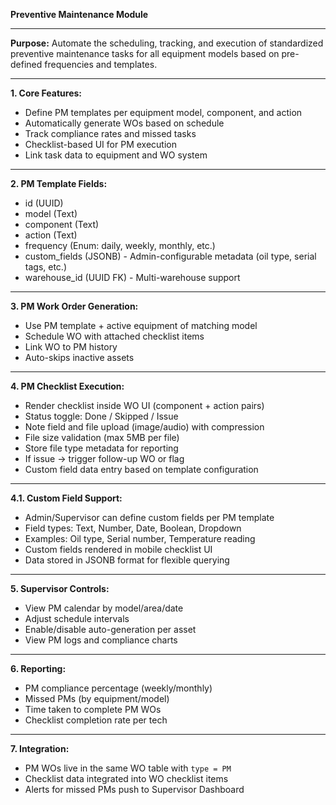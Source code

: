 **Preventive Maintenance Module**

---

**Purpose:**
Automate the scheduling, tracking, and execution of standardized preventive maintenance tasks for all equipment models based on pre-defined frequencies and templates.

---

**1. Core Features:**

* Define PM templates per equipment model, component, and action
* Automatically generate WOs based on schedule
* Track compliance rates and missed tasks
* Checklist-based UI for PM execution
* Link task data to equipment and WO system

---

**2. PM Template Fields:**

* id (UUID)
* model (Text)
* component (Text)
* action (Text)
* frequency (Enum: daily, weekly, monthly, etc.)
* custom_fields (JSONB) - Admin-configurable metadata (oil type, serial tags, etc.)
* warehouse_id (UUID FK) - Multi-warehouse support

---

**3. PM Work Order Generation:**

* Use PM template + active equipment of matching model
* Schedule WO with attached checklist items
* Link WO to PM history
* Auto-skips inactive assets

---

**4. PM Checklist Execution:**

* Render checklist inside WO UI (component + action pairs)
* Status toggle: Done / Skipped / Issue
* Note field and file upload (image/audio) with compression
* File size validation (max 5MB per file)
* Store file type metadata for reporting
* If issue → trigger follow-up WO or flag
* Custom field data entry based on template configuration

---

**4.1. Custom Field Support:**

* Admin/Supervisor can define custom fields per PM template
* Field types: Text, Number, Date, Boolean, Dropdown
* Examples: Oil type, Serial number, Temperature reading
* Custom fields rendered in mobile checklist UI
* Data stored in JSONB format for flexible querying

---

**5. Supervisor Controls:**

* View PM calendar by model/area/date
* Adjust schedule intervals
* Enable/disable auto-generation per asset
* View PM logs and compliance charts

---

**6. Reporting:**

* PM compliance percentage (weekly/monthly)
* Missed PMs (by equipment/model)
* Time taken to complete PM WOs
* Checklist completion rate per tech

---

**7. Integration:**

* PM WOs live in the same WO table with `type = PM`
* Checklist data integrated into WO checklist items
* Alerts for missed PMs push to Supervisor Dashboard
